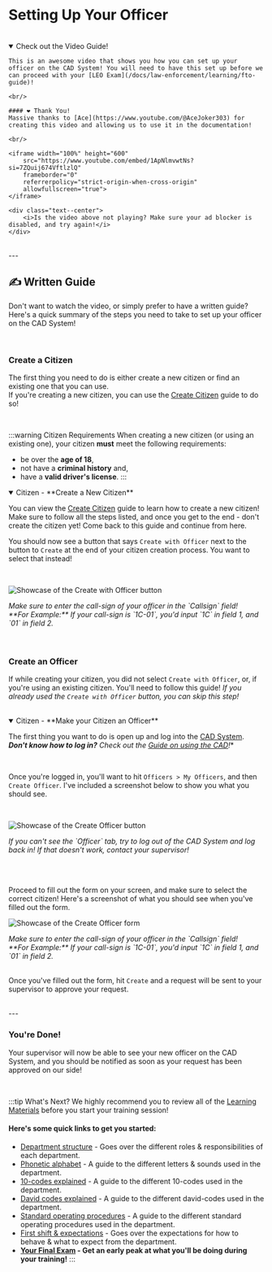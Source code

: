 # Setting Up Your Officer

<br/>

<details open>
  <summary>Check out the Video Guide!</summary>

    This is an awesome video that shows you how you can set up your officer on the CAD System! You will need to have this set up before we can proceed with your [LEO Exam](/docs/law-enforcement/learning/fto-guide)!

    <br/>

    #### ❤️ Thank You!
    Massive thanks to [Ace](https://www.youtube.com/@AceJoker303) for creating this video and allowing us to use it in the documentation!

    <br/>

    <iframe width="100%" height="600"
        src="https://www.youtube.com/embed/1ApNlmvwtNs?si=7ZQuij674VftlzlQ"
        frameborder="0"
        referrerpolicy="strict-origin-when-cross-origin"
        allowfullscreen="true">
    </iframe>

    <div class="text--center">
        <i>Is the video above not playing? Make sure your ad blocker is disabled, and try again!</i>
    </div>
</details>

<br/>
---
<br/>

## ✍️ Written Guide

Don't want to watch the video, or simply prefer to have a written guide? Here's a quick summary of the steps you need to take to set up your officer on the CAD System!

<br/>

### Create a Citizen

The first thing you need to do is either create a new citizen or find an existing one that you can use.<br/>
If you're creating a new citizen, you can use the [Create Citizen](/docs/your-characters/creating) guide to do so!

<br/>

:::warning Citizen Requirements
When creating a new citizen (or using an existing one), your citizen **must** meet the following requirements:
  - be over the **age of 18**,
  - not have a **criminal history** and,
  - have a **valid driver's license**.
:::

<details open>
  <summary>Citizen - **Create a New Citizen**</summary>

  You can view the [Create Citizen](/docs/your-characters/creating) guide to learn how to create a new citizen! Make sure to follow all the steps listed, and once you get to the end - don't create the citizen yet! Come back to this guide and continue from here.

  You should now see a button that says `Create with Officer` next to the button to `Create` at the end of your citizen creation process. You want to select that instead!

  <br/>

  ![Showcase of the Create with Officer button](/img/create-citizen-with-officer.png)

  <div class="text--center">
    <i>Make sure to enter the call-sign of your officer in the `Callsign` field!<br/></i>
    <i>**For Example:** If your call-sign is `1C-01`, you'd input `1C` in field 1, and `01` in field 2.</i> 
  </div>
</details>

<br/>

<br/>

### Create an Officer

If while creating your citizen, you did not select `Create with Officer`, or, if you're using an existing citizen. You'll need to follow this guide!
*If you already used the `Create with Officer` button, you can skip this step!*

<br/>

<details open>
  <summary>Citizen - **Make your Citizen an Officer**</summary>

  The first thing you want to do is open up and log into the [CAD System](https://cad.kcdojrp.com/).<br/>
  ***Don't know how to log in?** Check out the [Guide on using the CAD](/docs/the-cad/the-cad)!**

  <br/>

  Once you're logged in, you'll want to hit `Officers > My Officers`, and then `Create Officer`. I've included a screenshot below to show you what you should see.

  <br/>

  ![Showcase of the Create Officer button](/img/find-create-officer.png)

  <div class="text--center">
    <i>If you can't see the `Officer` tab, try to log out of the CAD System and log back in! If that doesn't work, contact your supervisor!</i>
  </div>

  <br/><br/>

  Proceed to fill out the form on your screen, and make sure to select the correct citizen! Here's a screenshot of what you should see when you've filled out the form.

  ![Showcase of the Create Officer form](/img/create-officer-example.png)

  <div class="text--center">
    <i>Make sure to enter the call-sign of your officer in the `Callsign` field!<br/></i>
    <i>**For Example:** If your call-sign is `1C-01`, you'd input `1C` in field 1, and `01` in field 2.</i> 
  </div>

  <br/>

  Once you've filled out the form, hit `Create` and a request will be sent to your supervisor to approve your request.
</details>

<br/>
---
<br/>

### You're Done!

Your supervisor will now be able to see your new officer on the CAD System, and you should be notified as soon as your request has been approved on our side!

<br/>

:::tip What's Next?
We highly recommend you to review all of the [Learning Materials](/docs/category/learning-leo) before you start your training session!

#### Here's some quick links to get you started:
  - [Department structure](/docs/law-enforcement/learning/structure) - Goes over the different roles & responsibilities of each department.
  - [Phonetic alphabet](/docs/law-enforcement/learning/alphabet) - A guide to the different letters & sounds used in the department.
  - [10-codes explained](/docs/law-enforcement/learning/ten-codes) - A guide to the different 10-codes used in the department.
  - [David codes explained](/docs/law-enforcement/learning/d-codes) - A guide to the different david-codes used in the department.
  - [Standard operating procedures](/docs/law-enforcement/learning/sop) - A guide to the different standard operating procedures used in the department.
  - [First shift & expectations](/docs/law-enforcement/learning/first-shift) - Goes over the expectations for how to behave & what to expect from the department.
  - **[Your Final Exam](/docs/law-enforcement/learning/fto-guide) - Get an early peak at what you'll be doing during your training!**
:::
